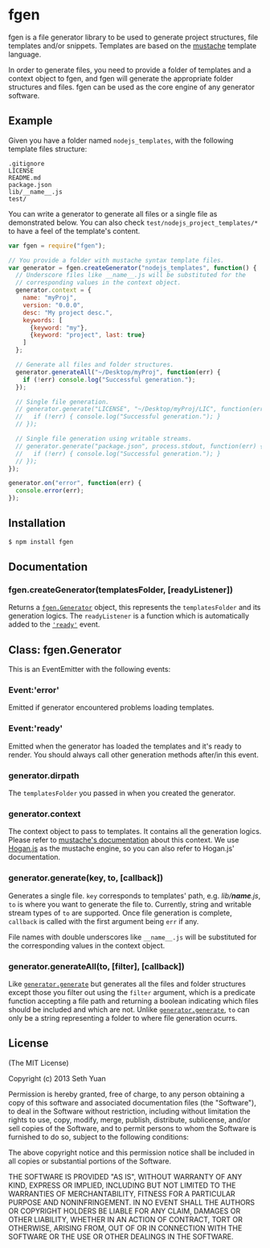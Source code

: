 # fgen

fgen is a file generator library to be used to generate project structures, file templates and/or snippets. Templates are based on the [mustache](http://mustache.github.com) template language.

In order to generate files, you need to provide a folder of templates and a context object to fgen, and fgen will generate the appropriate folder structures and files. fgen can be used as the core engine of any generator software.

## Example

Given you have a folder named `nodejs_templates`, with the following template files structure:

    .gitignore
    LICENSE
    README.md
    package.json
    lib/__name__.js
    test/

You can write a generator to generate all files or a single file as demonstrated below. You can also check `test/nodejs_project_templates/*` to have a feel of the template's content.

```js
var fgen = require("fgen");

// You provide a folder with mustache syntax template files.
var generator = fgen.createGenerator("nodejs_templates", function() {
  // Underscore files like __name__.js will be substituted for the
  // corresponding values in the context object.
  generator.context = {
    name: "myProj",
    version: "0.0.0",
    desc: "My project desc.",
    keywords: [
      {keyword: "my"},
      {keyword: "project", last: true}
    ]
  };

  // Generate all files and folder structures.
  generator.generateAll("~/Desktop/myProj", function(err) {
    if (!err) console.log("Successful generation.");
  });

  // Single file generation.
  // generator.generate("LICENSE", "~/Desktop/myProj/LIC", function(err) {
  //   if (!err) { console.log("Successful generation."); }
  // });

  // Single file generation using writable streams.
  // generator.generate("package.json", process.stdout, function(err) {
  //   if (!err) { console.log("Successful generation."); }
  // });
});

generator.on("error", function(err) {
  console.error(err);
});
```

## Installation

```bash
$ npm install fgen
```

## Documentation

### fgen.createGenerator(templatesFolder, [readyListener])

Returns a [`fgen.Generator`](#class-fgengenerator) object, this represents the `templatesFolder` and its generation logics. The `readyListener` is a function which is automatically added to the [`'ready'`](#eventready) event.

## Class: fgen.Generator

This is an EventEmitter with the following events:

### Event:'error'

Emitted if generator encountered problems loading templates.

### Event:'ready'

Emitted when the generator has loaded the templates and it's ready to render. You should always call other generation methods after/in this event.

### generator.dirpath

The `templatesFolder` you passed in when you created the generator.

### generator.context

The context object to pass to templates. It contains all the generation logics. Please refer to [mustache's documentation](http://mustache.github.com/mustache.5.html) about this context. We use [Hogan.js](http://twitter.github.com/hogan.js) as the mustache engine, so you can also refer to Hogan.js' documentation.

### generator.generate(key, to, [callback])

Generates a single file. `key` corresponds to templates' path, e.g. *lib/__name__.js*, `to` is where you want to generate the file to. Currently, string and writable stream types of `to` are supported. Once file generation is complete, `callback` is called with the first argument being `err` if any.

File names with double underscores like `__name__.js` will be substituted for the corresponding values in the context object.

### generator.generateAll(to, [filter], [callback])

Like [`generator.generate`](#generatorgeneratekey-to-callback) but generates all the files and folder structures except those you filter out using the `filter` argument, which is a predicate function accepting a file path and returning a boolean indicating which files should be included and which are not. Unlike [`generator.generate`](#generatorgeneratekey-to-callback), `to` can only be a string representing a folder to where file generation ocurrs.

## License

(The MIT License)

Copyright (c) 2013 Seth Yuan

Permission is hereby granted, free of charge, to any person obtaining a copy
of this software and associated documentation files (the "Software"), to deal
in the Software without restriction, including without limitation the rights
to use, copy, modify, merge, publish, distribute, sublicense, and/or sell
copies of the Software, and to permit persons to whom the Software is
furnished to do so, subject to the following conditions:

The above copyright notice and this permission notice shall be included in
all copies or substantial portions of the Software.

THE SOFTWARE IS PROVIDED "AS IS", WITHOUT WARRANTY OF ANY KIND, EXPRESS OR
IMPLIED, INCLUDING BUT NOT LIMITED TO THE WARRANTIES OF MERCHANTABILITY,
FITNESS FOR A PARTICULAR PURPOSE AND NONINFRINGEMENT. IN NO EVENT SHALL THE
AUTHORS OR COPYRIGHT HOLDERS BE LIABLE FOR ANY CLAIM, DAMAGES OR OTHER
LIABILITY, WHETHER IN AN ACTION OF CONTRACT, TORT OR OTHERWISE, ARISING FROM,
OUT OF OR IN CONNECTION WITH THE SOFTWARE OR THE USE OR OTHER DEALINGS IN
THE SOFTWARE.
